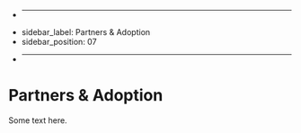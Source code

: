 + ---
+ sidebar_label: Partners & Adoption
+ sidebar_position: 07
+ ---

# Partners & Adoption

Some text here.